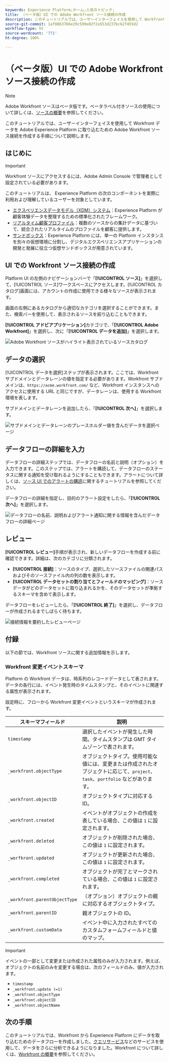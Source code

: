 ```yaml
---
keywords: Experience Platform;ホーム;人気のトピック;
title: （ベータ版）UI での Adobe Workfront ソース接続の作成
description: このチュートリアルでは、ユーザーインターフェイスを使用して Workfront データを Adobe Experience Platform に取り込むための Adobe Workfront ソース接続を作成する手順について説明します。
source-git-commit: 1af0863766e29c599e02f2a553d237bc62f455d2
workflow-type: ht
source-wordcount: '771'
ht-degree: 100%

---
```


# （ベータ版）UI での Adobe Workfront ソース接続の作成

>[!NOTE]
>
>Adobe Workfront ソースはベータ版です。ベータラベル付きソースの使用について詳しくは、[ソースの概要](../../../../home.md#terms-and-conditions)を参照してください。

このチュートリアルでは、ユーザーインターフェイスを使用して Workfront データを Adobe Experience Platform に取り込むための Adobe Workfront ソース接続を作成する手順について説明します。

## はじめに

>[!IMPORTANT]
>
>Workfront ソースにアクセスするには、Adobe Admin Console で管理者として設定されている必要があります。

このチュートリアルは、 Experience Platform の次のコンポーネントを実際に利用および理解しているユーザーを対象としています。

* [エクスペリエンスデータモデル（XDM）システム](../../../../../xdm/home.md)：Experience Platform が顧客体験データを整理するための標準化されたフレームワーク。
* [リアルタイム顧客プロファイル](../../../../../profile/home.md)：複数のソースからの集計データに基づいて、統合されたリアルタイムのプロファイルを顧客に提供します。
* [サンドボックス](../../../../../sandboxes/home.md)：Experience Platform には、単一の Platform インスタンスを別々の仮想環境に分割し、デジタルエクスペリエンスアプリケーションの開発と発展に役立つ仮想サンドボックスが用意されています。

## UI での Workfront ソース接続の作成

Platform UI の左側のナビゲーションバーで「**[!UICONTROL ソース]**」を選択して、[!UICONTROL ソース]ワークスペースにアクセスします。[!UICONTROL カタログ]画面には、アカウントの作成に使用できる様々なソースが表示されます。

画面の左側にあるカタログから適切なカテゴリを選択することができます。また、検索バーを使用して、表示されるソースを絞り込むこともできます。

**[!UICONTROL アドビアプリケーション]**&#x200B;カテゴリで、「**[!UICONTROL Adobe Workfront]**」を選択し、次に「**[!UICONTROL データを追加]**」を選択します。

![Adobe Workfront ソースがハイライト表示されているソースカタログ](../../../../images/tutorials/create/workfront/catalog.png)

## データの選択

[!UICONTROL データを選択]ステップが表示されます。ここでは、Workfront サブドメインとデータレーンの値を指定する必要があります。Workfront サブドメインは、`https://acme.workfront.com/` など、Workfront インスタンスへのアクセスに使用する URL と同じですが、データレーンは、使用する Workfront 環境を表します。

サブドメインとデータレーンを追加したら、「**[!UICONTROL 次へ]**」を選択します。

![サブドメインとデータレーンのプレースホルダー値を含んだデータを選択ページ](../../../../images/tutorials/create/workfront/select-data.png)

## データフローの詳細を入力

データフローの詳細ステップでは、データフローの名前と説明（オプション）を入力できます。このステップでは、アラートを購読して、データフローのステータスに関する通知を受け取れるようにすることもできます。アラートについて詳しくは、[ソース UI でのアラートの購読](../../alerts.md)に関するチュートリアルを参照してください。

データフローの詳細を指定し、目的のアラート設定をしたら、「**[!UICONTROL 次へ]**」を選択します。

![データフローの名前、説明およびアラート通知に関する情報を含んだデータフローの詳細ページ](../../../../images/tutorials/create/workfront/dataflow-detail.png)

## レビュー

**[!UICONTROL レビュー]**&#x200B;手順が表示され、新しいデータフローを作成する前に確認できます。詳細は、次のカテゴリに分類されます。

* **[!UICONTROL 接続]**：ソースのタイプ、選択したソースファイルの関連パスおよびそのソースファイル内の列の数を表示します。
* **[!UICONTROL データセットの割り当てとフィールドのマッピング]**：ソースデータがどのデータセットに取り込まれるかを、そのデータセットが準拠するスキーマを含めて表示します。

データフローをレビューしたら、「**[!UICONTROL 終了]**」を選択し、データフローが作成されるまでしばらく待ちます。

![接続情報を要約したレビューページ](../../../../images/tutorials/create/workfront/review.png)

## 付録

以下の節では、Workfront ソースに関する追加情報を示します。

### Workfront 変更イベントスキーマ

Platform の Workfront データは、時系列のレコードデータとして表されます。データの各行には、イベント発生時のタイムスタンプと、そのイベントに関連する属性が表示されます。

設定時に、フローから Workfront 変更イベントというスキーマが作成されます。

| スキーマフィールド | 説明 |
| --- | --- |
| `timestamp` | 選択したイベントが発生した時間。タイムスタンプは GMT タイムゾーンで表されます。 |
| `_workfront.objectType` | オブジェクトタイプ。使用可能な値には、変更または作成されたオブジェクトに応じて、`project`、`task`、`portfolio` などがあります。 |
| `_workfront.objectID` | オブジェクトタイプに対応する ID。 |
| `_workfront.created` | イベントがオブジェクトの作成を表している場合、この値は `1` に設定されます。 |
| `_workfront.deleted` | オブジェクトが削除された場合、この値は `1` に設定されます。 |
| `_worfkront.updated` | オブジェクトが更新された場合、この値は `1` に設定されます。 |
| `_workfront.completed` | オブジェクトが完了とマークされている場合、この値は `1` に設定されます。 |
| `_workfront.parentObjectType` | （オプション）オブジェクトの親に対応するオブジェクトタイプ。 |
| `_workfront.parentID` | 親オブジェクトの ID。 |
| `_workfront.customData` | イベント中に入力されたすべてのカスタムフォームフィールドと値のマップ。 |

>[!IMPORTANT]
>
>イベントの一部として変更または作成された属性のみが入力されます。例えば、オブジェクトの名前のみを変更する場合は、次のフィールドのみ、値が入力されます。<ul><li>`timestamp`</li><li>`_workfront.update (=1)`</li><li>`_workfront.objectType`</li><li>`_workfront.objectID`</li><li>`_workfront.objectName`</li></ul>

## 次の手順

このチュートリアルでは、Workfront から Experience Platform にデータを取り込むためのデータフローを作成しました。[クエリサービス](../../../../../query-service/home.md)などのサービスを使用して、データをさらに分析できるようになりました。Workfront について詳しくは、[Workfront の概要](../../../../connectors/adobe-applications/workfront.md)を参照してください。